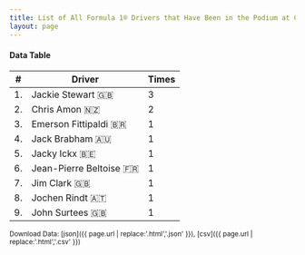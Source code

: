```yaml
---
title: List of All Formula 1® Drivers that Have Been in the Podium at Charade Circuit
layout: page
---
```


<canvas id="chart" width="400" height="180"></canvas>
<script>
var data = {
    "datasets": [
        {
            "backgroundColor": "#f3a935",
            "borderColor": "#f68639",
            "borderWidth": 1,
            "data": [
                3.0,
                2.0,
                1.0,
                1.0,
                1.0,
                1.0,
                1.0,
                1.0,
                1.0
            ],
            "label": "Times"
        }
    ],
    "labels": [
        "Jackie Stewart 🇬🇧",
        "Chris Amon 🇳🇿",
        "Emerson Fittipaldi 🇧🇷",
        "Jack Brabham 🇦🇺",
        "Jacky Ickx 🇧🇪",
        "Jean-Pierre Beltoise 🇫🇷",
        "Jim Clark 🇬🇧",
        "Jochen Rindt 🇦🇹",
        "John Surtees 🇬🇧"
    ]
};
var options = {
  legend: {
    display: false
  },
  scales: {
    xAxes: [{
      ticks: {
        beginAtZero: true,
        maxRotation: 180,
        display: window.innerWidth > 800
      }
    }],
    yAxes: [{
      ticks: {
        beginAtZero: true
      }
    }]
  },
  onResize: function(chart, size) {
    chart.options.scales.xAxes[0].ticks.display = size.width > 800;
  }
};
new Chart("chart", {
    data: data,
    type: 'bar',
    options: options
});
</script>



#### Data Table

| # | Driver | Times |
|--|--|--|
| 1. | Jackie Stewart 🇬🇧 | 3 |
| 2. | Chris Amon 🇳🇿 | 2 |
| 3. | Emerson Fittipaldi 🇧🇷 | 1 |
| 4. | Jack Brabham 🇦🇺 | 1 |
| 5. | Jacky Ickx 🇧🇪 | 1 |
| 6. | Jean-Pierre Beltoise 🇫🇷 | 1 |
| 7. | Jim Clark 🇬🇧 | 1 |
| 8. | Jochen Rindt 🇦🇹 | 1 |
| 9. | John Surtees 🇬🇧 | 1 |

<small>Download Data: [json]({{ page.url | replace:'.html','.json' }}), [csv]({{ page.url | replace:'.html','.csv' }})</small>
